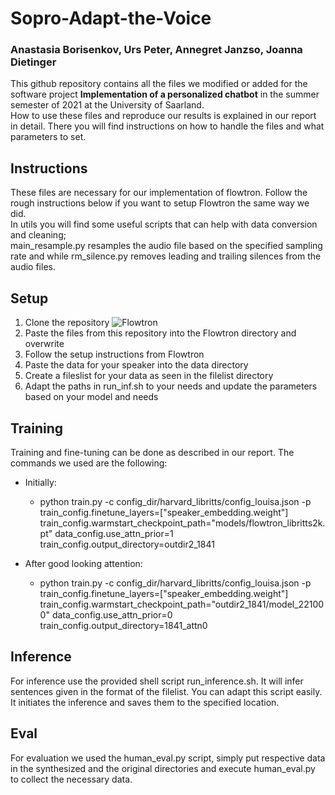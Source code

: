 # Sopro-Adapt-the-Voice
### Anastasia Borisenkov, Urs Peter, Annegret Janzso, Joanna Dietinger
This github repository contains all the files we modified or added for the software project **Implementation of a personalized chatbot** in the summer semester of 2021 at the University of Saarland.  
How to use these files and reproduce our results is explained in our report in detail. There you will find instructions on how to handle the files and what parameters to set.

## Instructions
These files are necessary for our implementation of flowtron. Follow the rough instructions below if you want to setup Flowtron the same way we did.  
In utils you will find some useful scripts that can help with data conversion and cleaning; <br/>main_resample.py resamples the audio file based on the specified sampling rate and while rm_silence.py removes leading and trailing silences from the audio files.

## Setup
1. Clone the repository ![Flowtron](https://github.com/NVIDIA/flowtron.git)
2. Paste the files from this repository into the Flowtron directory and overwrite
3. Follow the setup instructions from Flowtron
4. Paste the data for your speaker into the data directory
5. Create a fileslist for your data as seen in the filelist directory
6. Adapt the paths in run_inf.sh to your needs and update the parameters based on your model and needs

## Training
Training and fine-tuning can be done as described in our report.
The commands we used are the following:
- Initially:
 	- python train.py -c config_dir/harvard_libritts/config_louisa.json -p train_config.finetune_layers=["speaker_embedding.weight"] train_config.warmstart_checkpoint_path="models/flowtron_libritts2k.pt" data_config.use_attn_prior=1 train_config.output_directory=outdir2_1841

- After good looking attention:
	- python train.py -c config_dir/harvard_libritts/config_louisa.json -p train_config.finetune_layers=["speaker_embedding.weight"] train_config.warmstart_checkpoint_path="outdir2_1841/model_221000" data_config.use_attn_prior=0 train_config.output_directory=1841_attn0
## Inference
For inference use the provided shell script run_inference.sh. It will infer sentences given in the format of the filelist. You can adapt this script easily. <br/>
It initiates the inference and saves them to the specified location.

## Eval 
For evaluation we used the human_eval.py script, simply put respective data in the synthesized and the original directories and execute human_eval.py to collect the necessary data.